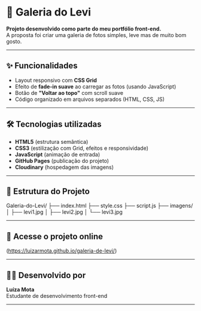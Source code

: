 # 🐶 Galeria do Levi

**Projeto desenvolvido como parte do meu portfólio front-end.**  
A proposta foi criar uma galeria de fotos simples, leve mas de muito bom gosto.

---

## ✨ Funcionalidades

- Layout responsivo com **CSS Grid**
- Efeito de **fade-in suave** ao carregar as fotos (usando JavaScript)
- Botão de **"Voltar ao topo"** com scroll suave
- Código organizado em arquivos separados (HTML, CSS, JS)

---

## 🛠️ Tecnologias utilizadas

- **HTML5** (estrutura semântica)
- **CSS3** (estilização com Grid, efeitos e responsividade)
- **JavaScript** (animação de entrada)
- **GitHub Pages** (publicação do projeto)
- **Cloudinary** (hospedagem das imagens)

---

## 📁 Estrutura do Projeto

Galeria-do-Levi/ ├── index.html ├── style.css ├── script.js ├── imagens/ │ ├── levi1.jpg │ ├── levi2.jpg │ └── levi3.jpg


---

## 🔗 Acesse o projeto online

(https://luizarmota.github.io/galeria-de-levi/)



---

## 👩‍💻 Desenvolvido por

**Luíza Mota**  
Estudante de desenvolvimento front-end 

---
